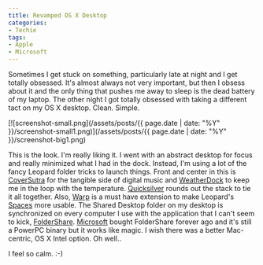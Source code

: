 ```yaml
---
title: Revamped OS X Desktop
categories:
- Techie
tags:
- Apple
- Microsoft
---
```


Sometimes I get stuck on something, particularly late at night and I get totally obsessed. It's almost always not very important, but then I obsess about it and the only thing that pushes me away to sleep is the dead battery of my laptop. The other night I got totally obsessed with taking a different tact on my OS X desktop. Clean. Simple.

[![screenshot-small.png](/assets/posts/{{ page.date | date: "%Y" }}/screenshot-small1.png)](/assets/posts/{{ page.date | date: "%Y" }}/screenshot-big1.png)

This is the look. I'm really liking it. I went with an abstract desktop for focus and really minimized what I had in the dock. Instead, I'm using a lot of the fancy Leopard folder tricks to launch things. Front and center in this is [CoverSutra](http://www.coversutra.com/) for the tangible side of digital music and [WeatherDock](http://www.alwintroost.nl/?id=9) to keep me in the loop with the temperature. [Quicksilver](http://docs.blacktree.com/quicksilver/what_is_quicksilver) rounds out the stack to tie it all together. Also, [Warp](http://www.ksuther.com/warp/) is a must have extension to make Leopard's [Spaces](http://www.apple.com/macosx/features/spaces.html) more usable. The Shared Desktop folder on my desktop is synchronized on every computer I use with the application that I can't seem to kick, [FolderShare](https://www.foldershare.com/). [Microsoft](https://www.microsoft.com/) bought FolderShare forever ago and it's still a PowerPC binary but it works like magic. I wish there was a better Mac-centric, OS X Intel option. Oh well..

I feel so calm. :-)
